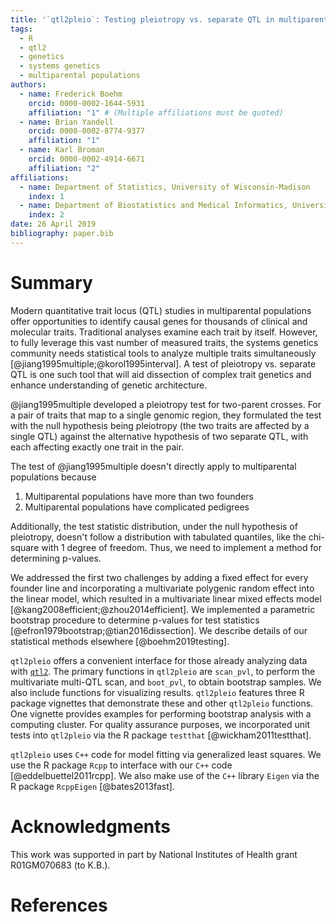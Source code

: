 ```yaml
---
title: '`qtl2pleio`: Testing pleiotropy vs. separate QTL in multiparental populations'
tags:
  - R
  - qtl2
  - genetics
  - systems genetics
  - multiparental populations
authors:
  - name: Frederick Boehm
    orcid: 0000-0002-1644-5931
    affiliation: "1" # (Multiple affiliations must be quoted)
  - name: Brian Yandell
    orcid: 0000-0002-8774-9377
    affiliation: "1"
  - name: Karl Broman
    orcid: 0000-0002-4914-6671
    affiliation: "2"
affiliations:
  - name: Department of Statistics, University of Wisconsin-Madison
    index: 1
  - name: Department of Biostatistics and Medical Informatics, University of Wisconsin-Madison
    index: 2
date: 26 April 2019
bibliography: paper.bib
---
```


# Summary

Modern quantitative trait locus (QTL) studies in multiparental populations offer opportunities to identify causal genes for thousands of clinical and molecular traits. Traditional analyses examine each trait by itself. However, to fully leverage this vast number of measured traits, the systems genetics community needs statistical tools to analyze multiple traits simultaneously [@jiang1995multiple;@korol1995interval]. A test of pleiotropy vs. separate QTL is one such tool that will aid dissection of complex trait genetics and enhance understanding of genetic architecture.

@jiang1995multiple developed a pleiotropy test for two-parent crosses. For a pair of traits that map to a single genomic region, they formulated the test with the null hypothesis being pleiotropy (the two traits are affected by a single QTL) against the alternative hypothesis of two separate QTL, with each affecting exactly one trait in the pair.

The test of @jiang1995multiple doesn't directly apply to multiparental populations because

1. Multiparental populations have more than two founders
1. Multiparental populations have complicated pedigrees

Additionally, the test statistic distribution, under the null hypothesis of pleiotropy, doesn't follow a distribution with tabulated quantiles, like the chi-square with 1 degree of freedom. Thus, we need to implement a method for determining p-values. 

We addressed the first two challenges by adding a fixed effect for every founder line and incorporating a multivariate polygenic random effect into the linear model, which resulted in a multivariate linear mixed effects model [@kang2008efficient;@zhou2014efficient]. We implemented a parametric bootstrap procedure to determine p-values for test statistics [@efron1979bootstrap;@tian2016dissection]. We describe details of our statistical methods elsewhere [@boehm2019testing]. 

`qtl2pleio` offers a convenient interface for those already analyzing data with [`qtl2`](https://kbroman.org/qtl2/). The primary functions in `qtl2pleio` are `scan_pvl`, to perform the multivariate multi-QTL scan, and `boot_pvl`, to obtain bootstrap samples. We also include functions for visualizing results. `qtl2pleio` features three R package vignettes that demonstrate these and other `qtl2pleio` functions. One vignette provides examples for performing bootstrap analysis with a computing cluster. For quality assurance purposes, we incorporated unit tests into `qtl2pleio` via the R package `testthat` [@wickham2011testthat]. 

`qtl2pleio` uses `C++` code for model fitting via generalized least squares. We use the R package `Rcpp` to interface with our `C++` code [@eddelbuettel2011rcpp]. We also make use of the `C++` library `Eigen` via the R package `RcppEigen` [@bates2013fast].

# Acknowledgments

This work was supported in part by National Institutes of Health grant R01GM070683 (to K.B.).

# References
